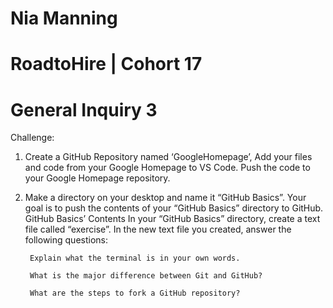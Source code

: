 # Nia Manning
# RoadtoHire | Cohort 17
# General Inquiry 3

Challenge:

1. Create a GitHub Repository named ‘GoogleHomepage’,
Add your files and code from your Google Homepage to VS Code. Push the code to your Google Homepage repository.

2. Make a directory on your desktop and name it “GitHub Basics”. Your goal is to push the contents of your “GitHub Basics” directory to GitHub. GitHub Basics’ Contents In your “GitHub Basics” directory, create a text file called “exercise”. In the new text file you created, answer the following questions:

		Explain what the terminal is in your own words.

		What is the major difference between Git and GitHub?

		What are the steps to fork a GitHub repository?